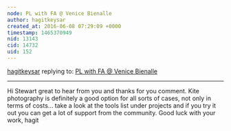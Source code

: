 ```yaml
---
node: PL with FA @ Venice Bienalle
author: hagitkeysar
created_at: 2016-06-08 07:29:09 +0000
timestamp: 1465370949
nid: 13143
cid: 14732
uid: 152
---
```




[hagitkeysar](../profile/hagitkeysar) replying to: [PL with FA @ Venice Bienalle](../notes/hagitkeysar/05-26-2016/pl-with-fa-venice-bienalle)

----
Hi Stewart 
great to hear from you and thanks for you comment. Kite photography is definitely a good option for all sorts of cases, not only in terms of costs... take a look at the tools list under projects and if you try it out you can get a lot of support from the community.
Good luck with your work,
hagit